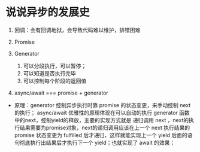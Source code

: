 # 说说异步的发展史
1. 回调：会有回调地狱，会导致代码难以维护，排错困难

2. Promise

3. Generator
   1. 可以分段执行，可以暂停；
   2. 可以知道是否执行完毕
   3. 可以控制每个阶段的返回值

4. async/await === promise + generator
  - 原理：generator 控制异步执行时靠 promise 的状态变更，来手动控制 next 的执行；
   async/await 优雅性的原理体现在可以自动的执行 generator 函数中的next，控制yield的释放，主要的实现方式就是 递归调用 next ，next的执行结果需要为promise对象，next的递归调用应该在上一个 next 执行结果的 promise 状态变更为 fulfilled 后才递归，这样就能实现上一个 yield 后面的语句彻底执行出结果后才执行下一个 yield；也就实现了 await 的效果；